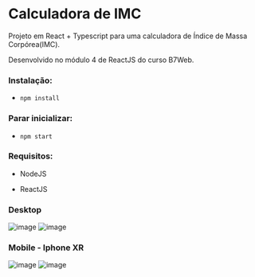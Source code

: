 # Calculadora de IMC

Projeto em React  + Typescript para uma calculadora de Índice de Massa Corpórea(IMC).

Desenvolvido no módulo 4 de ReactJS do curso B7Web.

### Instalação:
- `npm install`

### Parar inicializar:
- `npm start`

### Requisitos:
- NodeJS

- ReactJS

### Desktop
![image](https://user-images.githubusercontent.com/100950738/172732847-c313aec5-e8d4-4110-84b0-1ff36e4794fb.png)
![image](https://user-images.githubusercontent.com/100950738/172732901-d61c6dd0-d4e7-40ae-830b-2a2b3301fb50.png)

### Mobile - Iphone XR
![image](https://user-images.githubusercontent.com/100950738/172732962-0895449f-4999-4098-994c-7e2633e7923e.png)
![image](https://user-images.githubusercontent.com/100950738/172733018-4b267216-7078-497c-a695-97c81ade4bcf.png)
